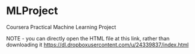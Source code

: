 # MLProject
Coursera Practical Machine Learning Project

NOTE - you can directly open the HTML file at this link, rather than downloading it
https://dl.dropboxusercontent.com/u/24339837/index.html